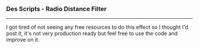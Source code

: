 ### Des Scripts - Radio Distance Filter

---

I got tired of not seeing any free resources to do this effect so I thought I'd post it, it's not very production ready but feel free to use the code and improve on it.
